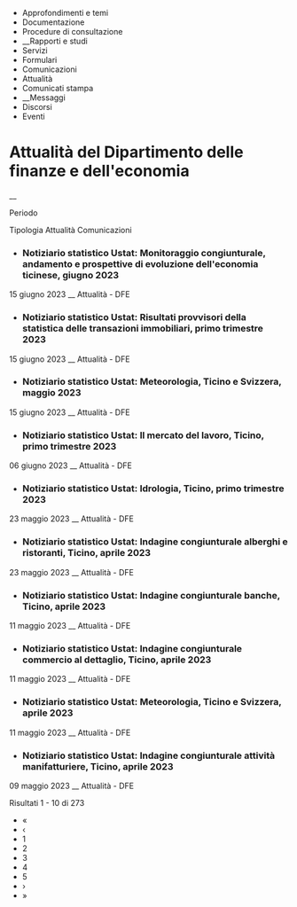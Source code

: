   * Approfondimenti e temi
  * Documentazione
  * Procedure di consultazione
  *  __Rapporti e studi
  * Servizi
  * Formulari
  * Comunicazioni
  * Attualità
  * Comunicati stampa
  *  __Messaggi
  * Discorsi
  * Eventi

#  Attualità del Dipartimento delle finanze e dell'economia

__

Periodo

Tipologia Attualità Comunicazioni

  * ### Notiziario statistico Ustat: Monitoraggio congiunturale, andamento e prospettive di evoluzione dell'economia ticinese, giugno 2023

15 giugno 2023 __ Attualità  \- DFE

  * ### Notiziario statistico Ustat: Risultati provvisori della statistica delle transazioni immobiliari, primo trimestre 2023

15 giugno 2023 __ Attualità  \- DFE

  * ### Notiziario statistico Ustat: Meteorologia, Ticino e Svizzera, maggio 2023

15 giugno 2023 __ Attualità  \- DFE

  * ### Notiziario statistico Ustat: Il mercato del lavoro, Ticino, primo trimestre 2023

06 giugno 2023 __ Attualità  \- DFE

  * ### Notiziario statistico Ustat: Idrologia, Ticino, primo trimestre 2023

23 maggio 2023 __ Attualità  \- DFE

  * ### Notiziario statistico Ustat: Indagine congiunturale alberghi e ristoranti, Ticino, aprile 2023

23 maggio 2023 __ Attualità  \- DFE

  * ### Notiziario statistico Ustat: Indagine congiunturale banche, Ticino, aprile 2023

11 maggio 2023 __ Attualità  \- DFE

  * ### Notiziario statistico Ustat: Indagine congiunturale commercio al dettaglio, Ticino, aprile 2023

11 maggio 2023 __ Attualità  \- DFE

  * ### Notiziario statistico Ustat: Meteorologia, Ticino e Svizzera, aprile 2023

11 maggio 2023 __ Attualità  \- DFE

  * ### Notiziario statistico Ustat: Indagine congiunturale attività manifatturiere, Ticino, aprile 2023

09 maggio 2023 __ Attualità  \- DFE

Risultati 1 - 10 di 273

  * «
  * ‹
  * 1
  * 2
  * 3
  * 4
  * 5
  * ›
  * »


